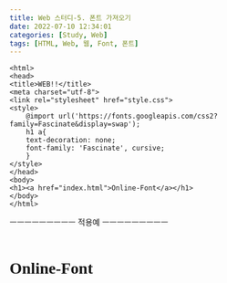 ```yaml
---
title: Web 스터디-5. 폰트 가져오기
date: 2022-07-10 12:34:01
categories: [Study, Web]
tags: [HTML, Web, 웹, Font, 폰트]
---
```


```
<html>
<head>
<title>WEB!!</title>
<meta charset="utf-8">
<link rel="stylesheet" href="style.css">
<style>
    @import url('https://fonts.googleapis.com/css2?family=Fascinate&display=swap');
    h1 a{
    text-decoration: none;
    font-family: 'Fascinate', cursive;
    }
</style>
</head>
<body>
<h1><a href="index.html">Online-Font</a></h1>
</body>
</html>
```

ㅡㅡㅡㅡㅡㅡㅡㅡㅡ
적용예
ㅡㅡㅡㅡㅡㅡㅡㅡㅡ
<br>
<br>

<html>
<head>
<title>WEB!!</title>
<meta charset="utf-8">
<link rel="stylesheet" href="style.css">
<style>
    @import url('https://fonts.googleapis.com/css2?family=Fascinate&display=swap');
    h1 a{
    text-decoration: none;
    font-family: 'Fascinate', cursive;
    }
</style>
</head>
<body>
<h1><a href="index.html">Online-Font</a></h1>
</body>
</html>